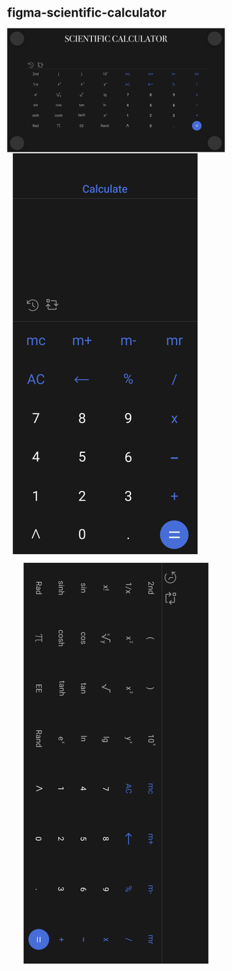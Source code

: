 # figma-scientific-calculator
<p align="center">
  <img src="mobile ui cover.jpg">
  <br>
  <img src="mobile ui calc.jpg">
  &emsp; &emsp;&emsp; &emsp;&emsp; &emsp; &emsp; &emsp;
  <img src="mobile ui scientific calc.jpg">
  </p>
